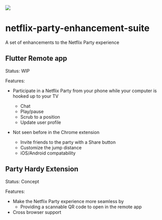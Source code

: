 ![](https://github.com/david-shortman/netflix-party-enhancement-suite/workflows/Tests/badge.svg)
# netflix-party-enhancement-suite
A set of enhancements to the Netflix Party experience

## Flutter Remote app

Status: WIP

Features:
- Participate in a Netflix Party from your phone while your computer is hooked up to your TV
  - Chat
  - Play/pause
  - Scrub to a position
  - Update user profile
  
- Not seen before in the Chrome extension
  - Invite friends to the party with a Share button
  - Customize the jump distance
  - iOS/Android compatability

## Party Hardy Extension

Status: Concept

Features:
- Make the Netflix Party experience more seamless by
  - Providing a scannable QR code to open in the remote app
- Cross browser support
